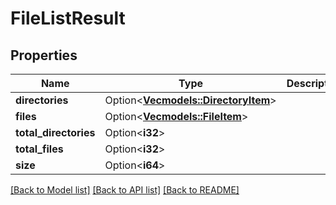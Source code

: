 # FileListResult

## Properties

Name | Type | Description | Notes
------------ | ------------- | ------------- | -------------
**directories** | Option<[**Vec<models::DirectoryItem>**](DirectoryItem.md)> |  | [optional]
**files** | Option<[**Vec<models::FileItem>**](FileItem.md)> |  | [optional]
**total_directories** | Option<**i32**> |  | [optional]
**total_files** | Option<**i32**> |  | [optional]
**size** | Option<**i64**> |  | [optional]

[[Back to Model list]](../README.md#documentation-for-models) [[Back to API list]](../README.md#documentation-for-api-endpoints) [[Back to README]](../README.md)


